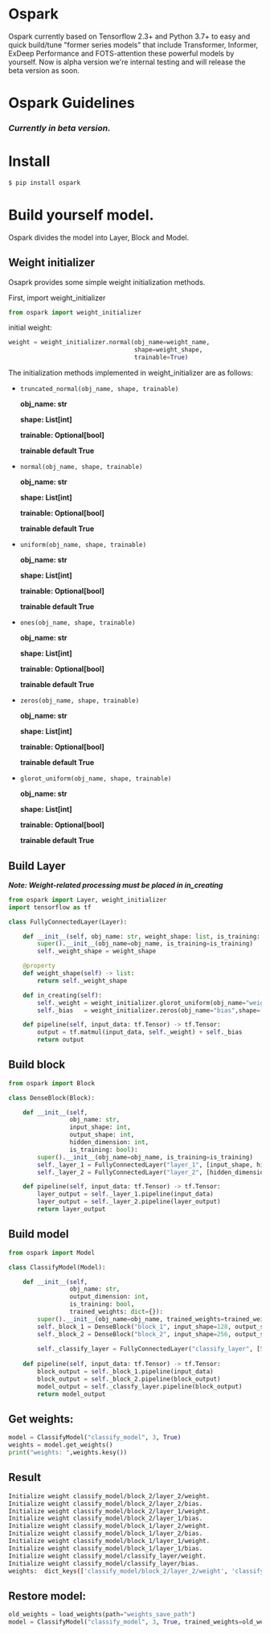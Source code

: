 # Ospark
Ospark currently based on Tensorflow 2.3+ and Python 3.7+ to easy and quick build/tune "former series models" that include Transformer, Informer, ExDeep Performance and FOTS-attention these powerful models by yourself. Now is alpha version we're internal testing and will release the beta version as soon.

# Ospark Guidelines

### ***Currently in beta version.***

# Install

```bash
$ pip install ospark
```

# Build yourself model.

Ospark divides the model into Layer, Block and Model. 

## Weight initializer

Osaprk provides some simple weight initialization methods.

First, import weight_initializer

```python
from ospark import weight_initializer
```

initial weight:

```python
weight = weight_initializer.normal(obj_name=weight_name,
                                   shape=weight_shape,
                                   trainable=True)
```

The initialization methods implemented in weight_initializer are as follows:

- `truncated_normal(obj_name, shape, trainable)`
    
    **obj_name: str**
    
    **shape: List[int]**
    
    **trainable: Optional[bool]**
    
    **trainable default True**
    
- `normal(obj_name, shape, trainable)`
    
    **obj_name: str**
    
    **shape: List[int]**
    
    **trainable: Optional[bool]**
    
    **trainable default True**
    
- `uniform(obj_name, shape, trainable)`
    
    **obj_name: str**
    
    **shape: List[int]**
    
    **trainable: Optional[bool]**
    
    **trainable default True**
    
- `ones(obj_name, shape, trainable)`
    
    **obj_name: str**
    
    **shape: List[int]**
    
    **trainable: Optional[bool]**
    
    **trainable default True**
    
- `zeros(obj_name, shape, trainable)`
    
    **obj_name: str**
    
    **shape: List[int]**
    
    **trainable: Optional[bool]**
    
    **trainable default True**
    
- `glorot_uniform(obj_name, shape, trainable)`
    
    **obj_name: str**
    
    **shape: List[int]**
    
    **trainable: Optional[bool]**
    
    **trainable default True**
    

## Build Layer

***Note: Weight-related processing must be placed in in_creating***

```python
from ospark import Layer, weight_initializer
import tensorflow as tf

class FullyConnectedLayer(Layer):

    def __init__(self, obj_name: str, weight_shape: list, is_training: bool):
	    super().__init__(obj_name=obj_name, is_training=is_training)
	    self._weight_shape = weight_shape

    @property
    def weight_shape(self) -> list:
        return self._weight_shape

    def in_creating(self):
        self._weight = weight_initializer.glorot_uniform(obj_name="weight", shape=[128,128], trainable=True)
        self._bias   = weight_initializer.zeros(obj_name="bias",shape=[128],trainable=True)

    def pipeline(self, input_data: tf.Tensor) -> tf.Tensor:
        output = tf.matmul(input_data, self._weight) + self._bias
        return output

```

## Build block

```python
from ospark import Block

class DenseBlock(Block):

    def __init__(self, 
                 obj_name: str,
                 input_shape: int,
                 output_shape: int,
                 hidden_dimension: int,
                 is_training: bool):
        super().__init__(obj_name=obj_name, is_training=is_training)
        self._layer_1 = FullyConnectedLayer("layer_1", [input_shape, hidden_dimension], is_training)
        self._layer_2 = FullyConnectedLayer("layer_2", [hidden_dimension, output_shape], is_training)

    def pipeline(self, input_data: tf.Tensor) -> tf.Tensor:
        layer_output = self._layer_1.pipeline(input_data)
        layer_output = self._layer_2.pipeline(layer_output)
        return layer_output
```

## Build model

```python
from ospark import Model

class ClassifyModel(Model):

    def __init__(self, 
                 obj_name: str, 
                 output_dimension: int,
                 is_training: bool,
                 trained_weights: dict={}):
        super().__init__(obj_name=obj_name, trained_weights=trained_weights, is_training=is_training)
        self._block_1 = DenseBlock("block_1", input_shape=128, output_shape=64, hidden_dimension=256, is_training=is_training)
        self._block_2 = DenseBlock("block_2", input_shape=256, output_shape=128, hidden_dimension=512, is_training=is_training)
    
        self._classify_layer = FullyConnectedLayer("classify_layer", [512, output_dimension], is_training=is_training)
        
    def pipeline(self, input_data: tf.Tensor) -> tf.Tensor:
        block_output = self._block_1.pipeline(input_data)
        block_output = self._block_2.pipeline(block_output)
        model_output = self._classfy_layer.pipeline(block_output)
        return model_output
```

## Get weights:

```python
model = ClassifyModel("classify_model", 3, True)
weights = model.get_weights()
print("weights: ",weights.kesy())
```

## Result
```bash
Initialize weight classify_model/block_2/layer_2/weight.
Initialize weight classify_model/block_2/layer_2/bias.
Initialize weight classify_model/block_2/layer_1/weight.
Initialize weight classify_model/block_2/layer_1/bias.
Initialize weight classify_model/block_1/layer_2/weight.
Initialize weight classify_model/block_1/layer_2/bias.
Initialize weight classify_model/block_1/layer_1/weight.
Initialize weight classify_model/block_1/layer_1/bias.
Initialize weight classify_model/classify_layer/weight.
Initialize weight classify_model/classify_layer/bias.
weights:  dict_keys(['classify_model/block_2/layer_2/weight', 'classify_model/block_2/layer_2/bias', 'classify_model/block_2/layer_1/weight', 'classify_model/block_2/layer_1/bias', 'classify_model/block_1/layer_2/weight', 'classify_model/block_1/layer_2/bias', 'classify_model/block_1/layer_1/weight', 'classify_model/block_1/layer_1/bias', 'classify_model/classify_layer/weight', 'classify_model/classify_layer/bias'])
```

## Restore model:

```python
old_weights = load_weights(path="weights_save_path")
model = ClassifyModel("classify_model", 3, True, trained_weights=old_weights)
```
